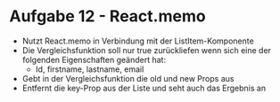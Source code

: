# Aufgabe 12 - React.memo

- Nutzt React.memo in Verbindung mit der ListItem-Komponente
- Die Vergleichsfunktion soll nur true zurückliefen wenn sich eine der folgenden Eigenschaften geändert hat:
  - Id, firstname, lastname, email
- Gebt in der Vergleichsfunktion die old und new Props aus
- Entfernt die key-Prop aus der Liste und seht auch das Ergebnis an
